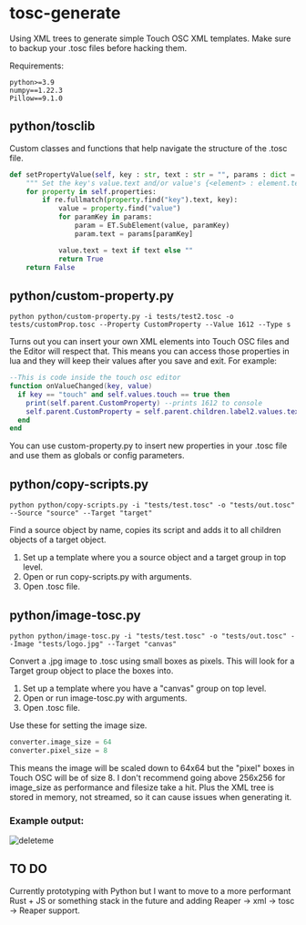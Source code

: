 # tosc-generate
Using XML trees to generate simple Touch OSC XML templates. Make sure to backup your .tosc files before hacking them.

Requirements:

```
python>=3.9
numpy==1.22.3
Pillow==9.1.0
```
## python/tosclib
Custom classes and functions that help navigate the structure of the .tosc file.
```python
def setPropertyValue(self, key : str, text : str = "", params : dict = {}) -> bool:
    """ Set the key's value.text and/or value's {<element> : element.text} """
    for property in self.properties:
        if re.fullmatch(property.find("key").text, key):
            value = property.find("value")
            for paramKey in params:
                param = ET.SubElement(value, paramKey)
                param.text = params[paramKey]

            value.text = text if text else ""
            return True
    return False
```

## python/custom-property.py
```console
python python/custom-property.py -i tests/test2.tosc -o tests/customProp.tosc --Property CustomProperty --Value 1612 --Type s
```
Turns out you can insert your own XML elements into Touch OSC files and the Editor will respect that. This means you can access those properties in lua and they will keep their values after you save and exit. For example:
```lua
--This is code inside the touch osc editor
function onValueChanged(key, value)
  if key == "touch" and self.values.touch == true then
    print(self.parent.CustomProperty) --prints 1612 to console
    self.parent.CustomProperty = self.parent.children.label2.values.text -- replaces 1612 with whatever value label2 has
  end
end
```
You can use custom-property.py to insert new properties in your .tosc file and use them as globals or config parameters. 

## python/copy-scripts.py
```console
python python/copy-scripts.py -i "tests/test.tosc" -o "tests/out.tosc" --Source "source" --Target "target"
```
Find a source object by name, copies its script and adds it to all children objects of a target object.

1. Set up a template where you a source object and a target group in top level.
2. Open or run copy-scripts.py with arguments.
3. Open .tosc file.

## python/image-tosc.py
```console
python python/image-tosc.py -i "tests/test.tosc" -o "tests/out.tosc" --Image "tests/logo.jpg" --Target "canvas"
```
Convert a .jpg image to .tosc using small boxes as pixels. This will look for a Target group object to place the boxes into.

1. Set up a template where you have a "canvas" group on top level.
2. Open or run image-tosc.py with arguments.
3. Open .tosc file.

Use these for setting the image size.
```python
converter.image_size = 64
converter.pixel_size = 8
```
This means the image will be scaled down to 64x64 but the "pixel" boxes in Touch OSC will be of size 8.
I don't recommend going above 256x256 for image_size as performance and filesize take a hit. Plus the XML tree is stored in memory, not streamed, so it can cause issues when generating it.

### Example output:

![deleteme](https://user-images.githubusercontent.com/58243333/168332352-cb848b15-13fc-4573-861d-27b47f6da2ee.jpg)

## TO DO
Currently prototyping with Python but I want to move to a more performant Rust + JS or something stack in the future and adding Reaper -> xml -> tosc -> Reaper support. 
